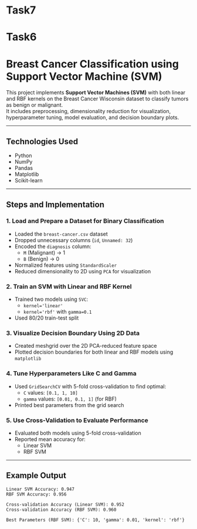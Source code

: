 # Task7
# Task6  
# Breast Cancer Classification using Support Vector Machine (SVM)

This project implements **Support Vector Machines (SVM)** with both linear and RBF kernels on the Breast Cancer Wisconsin dataset to classify tumors as benign or malignant.  
It includes preprocessing, dimensionality reduction for visualization, hyperparameter tuning, model evaluation, and decision boundary plots.

---

## Technologies Used

- Python  
- NumPy  
- Pandas  
- Matplotlib  
- Scikit-learn  

---

## Steps and Implementation

### 1. Load and Prepare a Dataset for Binary Classification
- Loaded the `breast-cancer.csv` dataset
- Dropped unnecessary columns (`id`, `Unnamed: 32`)
- Encoded the `diagnosis` column:  
  - `M` (Malignant) → 1  
  - `B` (Benign) → 0
- Normalized features using `StandardScaler`
- Reduced dimensionality to 2D using `PCA` for visualization

### 2. Train an SVM with Linear and RBF Kernel
- Trained two models using `SVC`:
  - `kernel='linear'`
  - `kernel='rbf'` with `gamma=0.1`
- Used 80/20 train-test split

### 3. Visualize Decision Boundary Using 2D Data
- Created meshgrid over the 2D PCA-reduced feature space
- Plotted decision boundaries for both linear and RBF models using `matplotlib`

### 4. Tune Hyperparameters Like C and Gamma
- Used `GridSearchCV` with 5-fold cross-validation to find optimal:
  - `C` values: `[0.1, 1, 10]`
  - `gamma` values: `[0.01, 0.1, 1]` (for RBF)
- Printed best parameters from the grid search

### 5. Use Cross-Validation to Evaluate Performance
- Evaluated both models using 5-fold cross-validation
- Reported mean accuracy for:
  - Linear SVM
  - RBF SVM

---

## Example Output

```text
Linear SVM Accuracy: 0.947
RBF SVM Accuracy: 0.956

Cross-validation Accuracy (Linear SVM): 0.952
Cross-validation Accuracy (RBF SVM): 0.960

Best Parameters (RBF SVM): {'C': 10, 'gamma': 0.01, 'kernel': 'rbf'}
